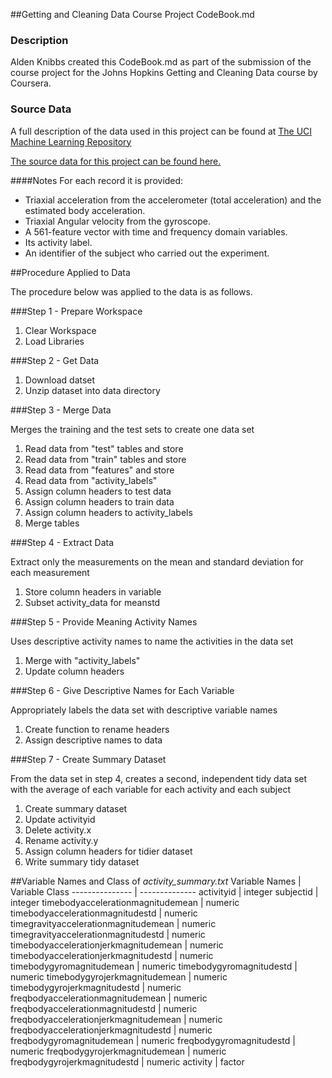 ##Getting and Cleaning Data Course Project CodeBook.md

### Description
Alden Knibbs created this CodeBook.md as part of the submission of the course project for the Johns Hopkins Getting and Cleaning Data course by Coursera.

### Source Data
A full description of the data used in this project can be found at [The UCI Machine Learning Repository](http://archive.ics.uci.edu/ml/datasets/Human+Activity+Recognition+Using+Smartphones)

[The source data for this project can be found here.](https://d396qusza40orc.cloudfront.net/getdata%2Fprojectfiles%2FUCI%20HAR%20Dataset.zip)

####Notes
For each record it is provided:
* Triaxial acceleration from the accelerometer (total acceleration) and the estimated body acceleration.
* Triaxial Angular velocity from the gyroscope. 
* A 561-feature vector with time and frequency domain variables. 
* Its activity label. 
* An identifier of the subject who carried out the experiment.


##Procedure Applied to Data

The procedure below was applied to the data is as follows.

###Step 1 - Prepare Workspace
1. Clear Workspace
2. Load Libraries


###Step 2 - Get Data
1. Download datset
2. Unzip dataset into data directory

###Step 3 - Merge Data

Merges the training and the test sets to create one data set

1. Read data from "test" tables and store 
2. Read data from "train" tables and store 
3. Read data from "features" and store 
4. Read data from "activity_labels"
5. Assign column headers to test data
6. Assign column headers to train data
7. Assign column headers to activity_labels
8. Merge tables

###Step 4 - Extract Data

Extract only the measurements on the mean and standard deviation for each measurement

1. Store column headers in variable
2. Subset activity_data for meanstd

###Step 5 - Provide Meaning Activity Names

Uses descriptive activity names to name the activities in the data set

1. Merge with "activity_labels"
2. Update column headers

###Step 6 - Give Descriptive Names for Each Variable

Appropriately labels the data set with descriptive variable names

1. Create function to rename headers
2. Assign descriptive names to data

###Step 7 - Create Summary Dataset

From the data set in step 4, creates a second, independent tidy data set with the average of each variable for each activity and each subject

1. Create summary dataset
2. Update activityid
3. Delete activity.x
4. Rename activity.y
5. Assign column headers for tidier dataset
6. Write summary tidy dataset

##Variable Names and Class of *activity_summary.txt*
Variable Names	| Variable Class
--------------- | --------------
activityid | integer
subjectid | integer
timebodyaccelerationmagnitudemean | numeric
timebodyaccelerationmagnitudestd | numeric
timegravityaccelerationmagnitudemean | numeric
timegravityaccelerationmagnitudestd | numeric
timebodyaccelerationjerkmagnitudemean | numeric
timebodyaccelerationjerkmagnitudestd | numeric
timebodygyromagnitudemean | numeric
timebodygyromagnitudestd | numeric
timebodygyrojerkmagnitudemean | numeric
timebodygyrojerkmagnitudestd | numeric
freqbodyaccelerationmagnitudemean | numeric
freqbodyaccelerationmagnitudestd | numeric
freqbodyaccelerationjerkmagnitudemean | numeric
freqbodyaccelerationjerkmagnitudestd | numeric
freqbodygyromagnitudemean | numeric
freqbodygyromagnitudestd | numeric
freqbodygyrojerkmagnitudemean | numeric
freqbodygyrojerkmagnitudestd | numeric
activity | factor

